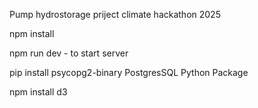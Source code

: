Pump hydrostorage priject climate hackathon 2025

npm install

npm run dev  - to start server

pip install psycopg2-binary PostgresSQL Python Package

npm install d3